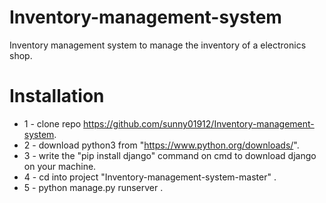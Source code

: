# Inventory-management-system
Inventory management system to manage the inventory of a electronics shop.

# Installation
* 1 - clone repo https://github.com/sunny01912/Inventory-management-system.
* 2 - download python3 from "https://www.python.org/downloads/".
* 3  - write  the "pip install django" command on cmd  to download django on your machine. 
* 4 - cd into project "Inventory-management-system-master" .
* 5 - python manage.py runserver .
